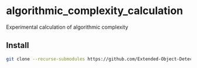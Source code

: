 # algorithmic_complexity_calculation
Experimental calculation of algorithmic complexity

## Install
```bash
git clone --recurse-submodules https://github.com/Extended-Object-Detection-ROS/algorithmic_complexity_calculation
```
